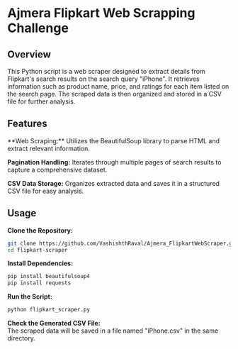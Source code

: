 # Ajmera Flipkart Web Scrapping Challenge
<h2>Overview</h2>  
This Python script is a web scraper designed to extract details from Flipkart's search results on the search query "iPhone". It retrieves information such as product name, price, and ratings for each item listed on the search page. The scraped data is then organized and stored in a CSV file for further analysis.  

<h2>Features</h2>   
**Web Scraping:** Utilizes the BeautifulSoup library to parse HTML and extract relevant information.  

**Pagination Handling:** Iterates through multiple pages of search results to capture a comprehensive dataset.

**CSV Data Storage:** Organizes extracted data and saves it in a structured CSV file for easy analysis.  

<h2>Usage</h2>   

**Clone the Repository:**   
```bash
git clone https://github.com/VashishthRaval/Ajmera_FlipkartWebScraper.git   
cd flipkart-scraper  
```
**Install Dependencies:**   
```bash
pip install beautifulsoup4   
pip install requests
```
**Run the Script:**    
```bash
python flipkart_scraper.py  
```
**Check the Generated CSV File:**    
The scraped data will be saved in a file named "iPhone.csv" in the same directory.

